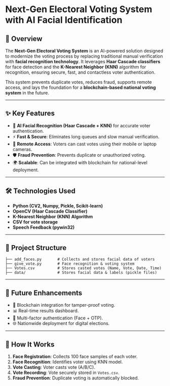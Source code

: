 
# Next-Gen Electoral Voting System with AI Facial Identification

## 📌 Overview

The **Next-Gen Electoral Voting System** is an AI-powered solution designed to modernize the voting process by replacing traditional manual verification with **facial recognition technology**. It leverages **Haar Cascade classifiers** for face detection and the **K-Nearest Neighbor (KNN)** algorithm for recognition, ensuring secure, fast, and contactless voter authentication.

This system prevents duplicate votes, reduces fraud, supports remote access, and lays the foundation for a **blockchain-based national voting system** in the future.

---

## ✨ Key Features

* 🔐 **AI Facial Recognition (Haar Cascade + KNN)** for accurate voter authentication.
* ⚡ **Fast & Secure**: Eliminates long queues and slow manual verification.
* 📱 **Remote Access**: Voters can cast votes using their mobile or laptop cameras.
* 🛡️ **Fraud Prevention**: Prevents duplicate or unauthorized voting.
* 🌍 **Scalable**: Can be integrated with blockchain for national-level deployment.

---

## 🛠️ Technologies Used

* **Python (CV2, Numpy, Pickle, Scikit-learn)**
* **OpenCV (Haar Cascade Classifier)**
* **K-Nearest Neighbor (KNN) Algorithm**
* **CSV for vote storage**
* **Speech Feedback (pywin32)**

---

## 📂 Project Structure

```
├── add_faces.py       # Collects and stores facial data of voters  
├── give_vote.py       # Face recognition & voting system  
├── Votes.csv          # Stores casted votes (Name, Vote, Date, Time)  
├── data/              # Stores facial data & labels (pickle files)  
```

---

## 🚀 Future Enhancements

* 🔗 Blockchain integration for tamper-proof voting.
* 📊 Real-time results dashboard.
* 🔄 Multi-factor authentication (Face + OTP).
* 🌐 Nationwide deployment for digital elections.

---

## 📖 How It Works

1. **Face Registration**: Collects 100 face samples of each voter.
2. **Face Recognition**: Identifies voter using KNN model.
3. **Vote Casting**: Voter casts vote (A/B/C).
4. **Vote Recording**: Vote securely stored in `Votes.csv`.
5. **Fraud Prevention**: Duplicate voting is automatically blocked.





